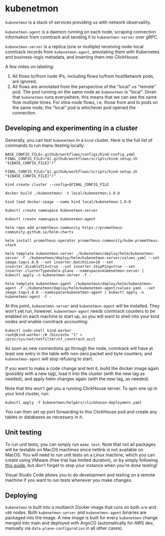 # kubenetmon
`kubenetmon` is a stack of services providing us with network observaility.

`kubenetmon-agent` is a daemon running on each node, scraping connection information from conntrack and sending it to `kubenetmon-server` over gRPC.

`kubenetmon-server` is a replica (one or multiple) receiving node-local conntrack records from `kubenetmon-agent`, annotating them with Kubernetes and business-logic metadata, and inserting them into ClickHouse.

A few notes on labeling:

1. All flows to/from node IPs, including flows to/from hostNetwork pods, are ignored.
2. All flows are annotated from the perspective of the "local" vs "remote" pod. The pod running on the same node as `kubenetmon` is "local". Given that `kubenetmon` runs everywhere, this means that we can see the same flow multiple times. For intra-node flows, i.e. those from and to pods on the same node, the "local" pod is whichever pod opened the connection.

## Developing and experimenting in a cluster
Generally, you can test `kubenetmon` in a `kind` cluster. Here is the full list of commands to run manu ltesting locally:
```
BASE_CONFIG_FILE=.github/workflows/configs/kind-config.yaml FINAL_CONFIG_FILE="$(.github/workflows/scripts/kind-setup.sh "${BASE_CONFIG_FILE}")"

FINAL_CONFIG_FILE="$(.github/workflows/scripts/kind-setup.sh "${BASE_CONFIG_FILE}")"

kind create cluster --config=$FINAL_CONFIG_FILE

docker build ./kubenetmon/ -t local/kubenetmon:1.0.0 

kind load docker-image --name kind local/kubenetmon:1.0.0

kubectl create namespace kubenetmon-server

kubectl create namespace kubenetmon-agent

helm repo add prometheus-community https://prometheus-community.github.io/helm-charts

helm install prometheus-operator prometheus-community/kube-prometheus-stack

helm template kubenetmon-server ./kubenetmon/deploy/helm/kubenetmon-server -f ./kubenetmon/deploy/helm/kubenetmon-server/values.yaml --set image.tag=1.0.0 --set inserter.batchSize=10 --set inserter.disableTLS=true --set inserter.skipPing=true --set inserter.clusterType=data-plane --namespace=kubenetmon-server | kubectl apply -n kubenetmon-server -f -

helm template kubenetmon-agent ./kubenetmon/deploy/helm/kubenetmon-agent -f ./kubenetmon/deploy/helm/kubenetmon-agent/values.yaml --set image.tag=1.0.0 --namespace=kubenetmon-agent | kubectl apply -n kubenetmon-agent -f -
```

At this point, `kubenetmon-server` and `kubenetmon-agent` will be installed. They won't yet run, however. `kubenetmon-agent` needs conntrack counters to be enabled on each machine to start up, so you will want to shell into your kind nodes and enable conntrack accounting:
```
kubectl node-shell kind-worker
root@kind-worker:/# /bin/echo "1" > /proc/sys/net/netfilter/nf_conntrack_acct
```

As soon as new connections go through the node, conntrack will have at least one entry in the table with non-zero packet and byte counters, and `kubenetmon-agent` will stop refusing to start.

If you want to make a code change and test it, build the docker image again (possibly with a new tag), load it into the cluster (with the new tag as needed), and apply helm changes again (with the new tag, as needed). 

Note that this won't get you a running ClickHouse server. To spin one up in your kind cluster, run:
```
kubectl apply -f kubenetmon/helpers/clickhouse-deployment.yaml
```
You can then set up port forwarding to this ClickHouse pod and create any tables or databases as necessary in it.

## Unit testing
To run unit tests, you can simply run `make test`. Note that not all packages will be testable on MacOS machines since netlink is not available on MacOS. You will need to run unit tests on a Linux machine, which you can create using VMware (free trial has limited duration), or by simply following [this guide](https://docs.google.com/document/d/1iWN8Ocag5nK9-MxLHvwq9SD6ethbABLthTKdya3mnok/view#heading=h.eah7f64rhe0l), but don't forget to stop your instance when you're done testing!

Visual Studio Code allows you to do development and testing on a remote machine if you want to run tests whenever you make changes.

## Deploying
`kubenetmon` is built into a multiarch Docker image that runs on both `arm` and `x86` nodes. Both `kubenetmon-server` and `kubenetmon-agent` binaries are packaged into the image. A new image is built for every `kubenetmon` change merged into main and deployed with ArgoCD (automatically for AWS dev, manually via `data-plane-configuration` in all other cases).

